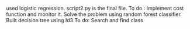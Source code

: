 used logistic regression.
script2.py is the final file.
To do :
      Implement cost function and monitor it.
      Solve the problem using random forest classifier.
Built decision tree using Id3
To do:
	Search and find class
      
